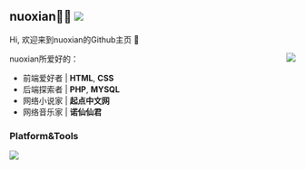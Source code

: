 ## nuoxian👨‍💻 ![](https://visitor-badge.glitch.me/badge?page_id=nuoxianCN)
Hi, 欢迎来到nuoxian的Github主页 👋

<img align="right" src="https://github-readme-stats.vercel.app/api?username=wibus-wee&count_private=true&show_icons=true" />

nuoxian所爱好的：

- 前端爱好者 | **HTML**, **CSS**
- 后端探索者 | **PHP**, **MYSQL**
- 网络小说家 | **起点中文网**
- 网络音乐家 | **诺仙仙君**

### Platform&Tools
![](https://visitor-badge.glitch.me/badge?page_id=nuoxianCN)
